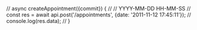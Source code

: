// async createAppointment({commit}) {
    //   // YYYY-MM-DD HH-MM-SS
    //   const res = await api.post('/appointments', {date: '2011-11-12 17:45:11'});
    //   console.log(res.data);
    // }